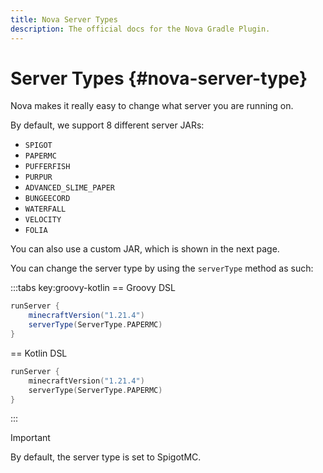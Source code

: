 ```yaml
---
title: Nova Server Types
description: The official docs for the Nova Gradle Plugin.
---
```


# Server Types {#nova-server-type}

Nova makes it really easy to change what server you are running on.

By default, we support 8 different server JARs:

- `SPIGOT`
- `PAPERMC`
- `PUFFERFISH`
- `PURPUR`
- `ADVANCED_SLIME_PAPER`
- `BUNGEECORD`
- `WATERFALL`
- `VELOCITY`
- `FOLIA`

You can also use a custom JAR, which is shown in the next page.

You can change the server type by using the `serverType` method as such:

:::tabs key:groovy-kotlin
== Groovy DSL
``` Groovy 
runServer {
    minecraftVersion("1.21.4")
    serverType(ServerType.PAPERMC)
}
```
== Kotlin DSL
``` Kotlin
runServer {
    minecraftVersion("1.21.4")
    serverType(ServerType.PAPERMC)
}
```
:::

> [!Important]
> By default, the server type is set to SpigotMC.

